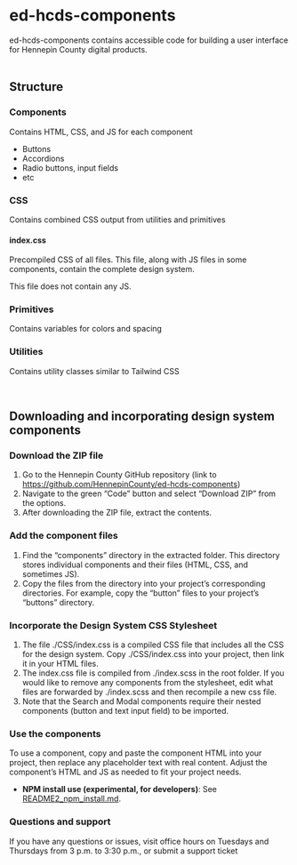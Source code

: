 # ed-hcds-components

ed-hcds-components contains accessible code for building a user interface for Hennepin County digital products.
<br><br>

## Structure

### Components

Contains HTML, CSS, and JS for each component

- Buttons
- Accordions
- Radio buttons, input fields
- etc

### CSS

Contains combined CSS output from utilities and primitives

#### index.css

Precompiled CSS of all files. This file, along with JS files in some components, contain the complete design system.

This file does not contain any JS.

### Primitives

Contains variables for colors and spacing

### Utilities

Contains utility classes similar to Tailwind CSS

<br>

## Downloading and incorporating design system components

### Download the ZIP file

1. Go to the Hennepin County GitHub repository (link to https://github.com/HennepinCounty/ed-hcds-components)
2. Navigate to the green “Code” button and select “Download ZIP” from the options.
3. After downloading the ZIP file, extract the contents.

### Add the component files

1. Find the “components” directory in the extracted folder. This directory stores individual components and their files (HTML, CSS, and sometimes JS).
2. Copy the files from the directory into your project’s corresponding directories. For example, copy the “button” files to your project’s “buttons” directory.

### Incorporate the Design System CSS Stylesheet

1. The file ./CSS/index.css is a compiled CSS file that includes all the CSS for the design system. Copy ./CSS/index.css into your project, then link it in your HTML files.
2. The index.css file is compiled from ./index.scss in the root folder. If you would like to remove any components from the stylesheet, edit what files are forwarded by ./index.scss and then recompile a new css file.
3. Note that the Search and Modal components require their nested components (button and text input field) to be imported.

### Use the components

To use a component, copy and paste the component HTML into your project, then replace any placeholder text with real content. Adjust the component’s HTML and JS as needed to fit your project needs.

- **NPM install use (experimental, for developers)**: See [README2_npm_install.md](README2_npm_install.md).

### Questions and support

If you have any questions or issues, visit office hours on Tuesdays and Thursdays from 3 p.m. to 3:30 p.m., or submit a support ticket

<br>
